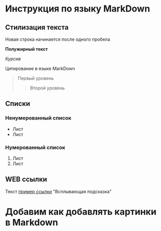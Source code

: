 # Инструкция по языку MarkDown
## Стилизация текста

Новая строка начинается после одного пробела

**Полужирный текст**

*Курсив*

Цитирование в языке MarkDown
> Первый уровень
>> Второй уровень

## Списки
### Ненумерованный список

* Лист
* Лист

### Нумерованный список
1. Лист
2. Лист

## WEB ссылки
Текст [пример ссылки](http.axample.com) "Всплывающая подсказка"
 
 # Добавим как добавлять картинки в Markdown
 